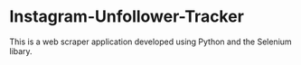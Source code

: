 # Instagram-Unfollower-Tracker
This is a web scraper application developed using Python and the Selenium libary.
